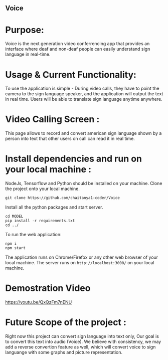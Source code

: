 ## Voice

# Purpose:
Voice is the next generation video conferrencing app that provides an interface where deaf and non-deaf people can easily understand sign language in real-time.

# Usage & Current Functionality:
To use the application is simple - During video calls, they have to point the camera to the sign language speaker, and the application will output the text in real time. Users will be able to translate sign language anytime anywhere.

# Video Calling Screen :
This page allows to record and convert american sign language shown by a person into text that other users on call can read it in real time. 

# Install dependencies and run on your local machine :
NodeJs, Tensorflow and Python should be installed on your machine. Clone the project onto your local machine.

```
git clone https://github.com/chaitanya1-coder/Voice
```

Install all the python packages and start server. 

```
cd MODEL
pip install -r requirements.txt
cd ../
```

To run the web application:
```
npm i
npm start
```

The application runs on Chrome/Firefox or any other web browser of your local machine. 
The server runs on ``` http://localhost:3000/ ``` on your local machine.

# Demostration Video
https://youtu.be/QxQzFm7nENU

# Future Scope of the project :
Right now this project can convert sign language into text only, Our goal is to convert this text into audio (Voice). We believe with consistency, we may add a reverse convertion feature as well, which will convert voice to sign languange with some graphs and picture representation.
